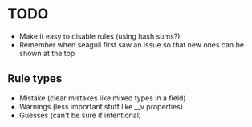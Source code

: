 # TODO

- Make it easy to disable rules (using hash sums?)
- Remember when seagull first saw an issue so that new ones can be shown at the top


## Rule types

- Mistake (clear mistakes like mixed types in a field)
- Warnings (less important stuff like __v properties)
- Guesses (can't be sure if intentional)